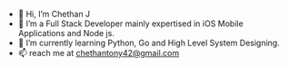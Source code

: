 - 👋 Hi, I’m Chethan J
- 👀 I’m a Full Stack Developer mainly expertised in iOS Mobile Applications and Node js.
- 🌱 I’m currently learning Python, Go and High Level System Designing.
- 📫 reach me at chethantony42@gmail.com

<!---
ChethanJ27/ChethanJ27 is a ✨ special ✨ repository because its `README.md` (this file) appears on your GitHub profile.
You can click the Preview link to take a look at your changes.
--->
